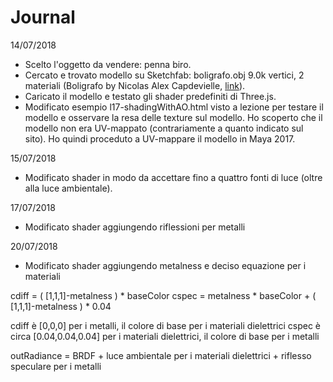 # Journal

14/07/2018
- Scelto l'oggetto da vendere: penna biro.
- Cercato e trovato modello su Sketchfab: boligrafo.obj 9.0k vertici, 2 materiali
(Boligrafo by Nicolas Alex Capdevielle, [link](https://sketchfab.com/models/25fb4c1e876e4c869249598a04ba0f48)).
- Caricato il modello e testato gli shader predefiniti di Three.js.
- Modificato esempio l17-shadingWithAO.html visto a lezione per testare il modello e osservare la resa delle texture sul modello. Ho scoperto che il modello non era UV-mappato (contrariamente a quanto indicato sul sito). Ho quindi proceduto a UV-mappare il modello in Maya 2017.

15/07/2018
- Modificato shader in modo da accettare fino a quattro fonti di luce (oltre alla luce ambientale).

17/07/2018
- Modificato shader aggiungendo riflessioni per metalli

20/07/2018
- Modificato shader aggiungendo metalness e deciso equazione per i materiali

cdiff = ( [1,1,1]-metalness ) * baseColor
cspec = metalness * baseColor + ( [1,1,1]-metalness ) * 0.04

cdiff è [0,0,0] per i metalli, il colore di base per i materiali dielettrici
cspec è circa [0.04,0.04,0.04] per i materiali dielettrici, il colore di base per i metalli

outRadiance = BRDF + luce ambientale per i materiali dielettrici + riflesso speculare per i metalli
